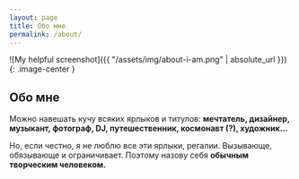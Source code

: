 ```yaml
---
layout: page
title: Обо мне
permalink: /about/
---
```

![My helpful screenshot]({{ "/assets/img/about-i-am.png" | absolute_url }}){: .image-center }

## Обо мне

Можно навешать кучу всяких ярлыков и титулов: **мечтатель, дизайнер, музыкант, фотограф, DJ, путешественник, космонавт (?), художник...**

Но, если честно, я не люблю все эти ярлыки, регалии. Вызывающе, обязывающе и ограничивает. Поэтому назову себя **обычным творческим человеком.**